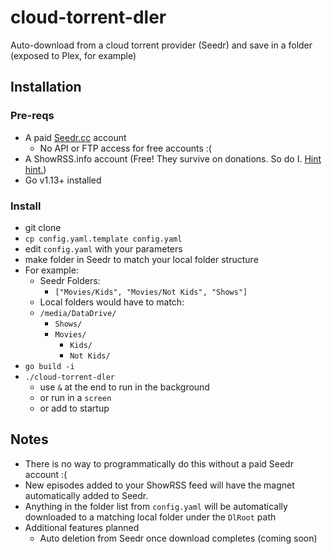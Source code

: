 # cloud-torrent-dler

Auto-download from a cloud torrent provider (Seedr) and save in a folder (exposed to Plex, for example)

## Installation

### Pre-reqs

- A paid [Seedr.cc](https://www.seedr.cc/?r=211) account
  - No API or FTP access for free accounts :(
- A ShowRSS.info account (Free! They survive on donations. So do I. [Hint hint.](paypal.me/jdale215))
- Go v1.13+ installed

### Install

- git clone
- `cp config.yaml.template config.yaml`
- edit `config.yaml` with your parameters
- make folder in Seedr to match your local folder structure
- For example:
  - Seedr Folders:
    - `["Movies/Kids", "Movies/Not Kids", "Shows"]`
  - Local folders would have to match:
  - `/media/DataDrive/`
    - `Shows/`
    - `Movies/`
      - `Kids/`
      - `Not Kids/`
- `go build -i`
- `./cloud-torrent-dler`
  - use `&` at the end to run in the background
  - or run in a `screen`
  - or add to startup

## Notes

- There is no way to programmatically do this without a paid Seedr account :(
- New episodes added to your ShowRSS feed will have the magnet automatically added to Seedr.
- Anything in the folder list from `config.yaml` will be automatically downloaded to a matching local folder under the `DlRoot` path
- Additional features planned
  - Auto deletion from Seedr once download completes (coming soon)
